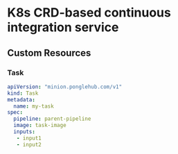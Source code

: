 # K8s CRD-based continuous integration service

## Custom Resources

### Task

```yaml
apiVersion: "minion.ponglehub.com/v1"
kind: Task
metadata:
  name: my-task
spec:
  pipeline: parent-pipeline
  image: task-image
  inputs:
   - input1
   - input2
```